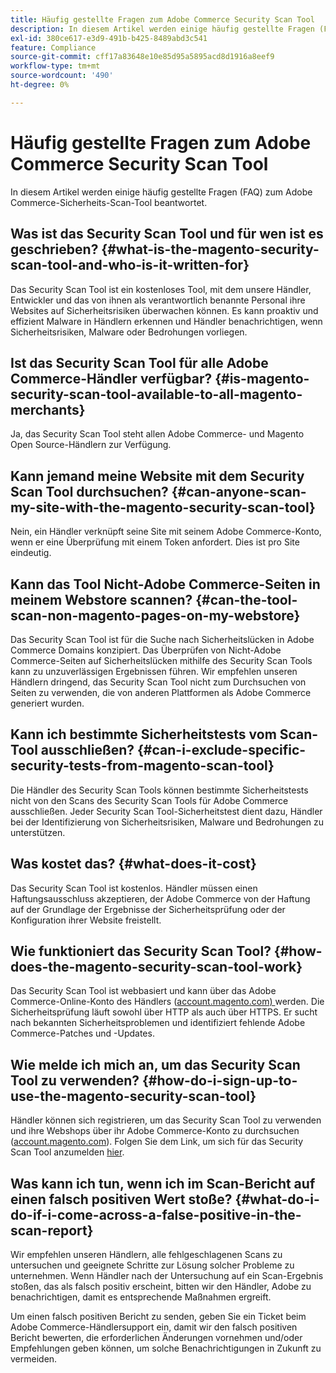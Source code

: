 ```yaml
---
title: Häufig gestellte Fragen zum Adobe Commerce Security Scan Tool
description: In diesem Artikel werden einige häufig gestellte Fragen (FAQ) zum Adobe Commerce-Sicherheits-Scan-Tool beantwortet.
exl-id: 380ce617-e3d9-491b-b425-8489abd3c541
feature: Compliance
source-git-commit: cff17a83648e10e85d95a5895acd8d1916a8eef9
workflow-type: tm+mt
source-wordcount: '490'
ht-degree: 0%

---
```


# Häufig gestellte Fragen zum Adobe Commerce Security Scan Tool

In diesem Artikel werden einige häufig gestellte Fragen (FAQ) zum Adobe Commerce-Sicherheits-Scan-Tool beantwortet.

## Was ist das Security Scan Tool und für wen ist es geschrieben? {#what-is-the-magento-security-scan-tool-and-who-is-it-written-for}

Das Security Scan Tool ist ein kostenloses Tool, mit dem unsere Händler, Entwickler und das von ihnen als verantwortlich benannte Personal ihre Websites auf Sicherheitsrisiken überwachen können. Es kann proaktiv und effizient Malware in Händlern erkennen und Händler benachrichtigen, wenn Sicherheitsrisiken, Malware oder Bedrohungen vorliegen.

## Ist das Security Scan Tool für alle Adobe Commerce-Händler verfügbar? {#is-magento-security-scan-tool-available-to-all-magento-merchants}

Ja, das Security Scan Tool steht allen Adobe Commerce- und Magento Open Source-Händlern zur Verfügung.

## Kann jemand meine Website mit dem Security Scan Tool durchsuchen? {#can-anyone-scan-my-site-with-the-magento-security-scan-tool}

Nein, ein Händler verknüpft seine Site mit seinem Adobe Commerce-Konto, wenn er eine Überprüfung mit einem Token anfordert. Dies ist pro Site eindeutig.

## Kann das Tool Nicht-Adobe Commerce-Seiten in meinem Webstore scannen? {#can-the-tool-scan-non-magento-pages-on-my-webstore}

Das Security Scan Tool ist für die Suche nach Sicherheitslücken in Adobe Commerce Domains konzipiert. Das Überprüfen von Nicht-Adobe Commerce-Seiten auf Sicherheitslücken mithilfe des Security Scan Tools kann zu unzuverlässigen Ergebnissen führen. Wir empfehlen unseren Händlern dringend, das Security Scan Tool nicht zum Durchsuchen von Seiten zu verwenden, die von anderen Plattformen als Adobe Commerce generiert wurden.

## Kann ich bestimmte Sicherheitstests vom Scan-Tool ausschließen? {#can-i-exclude-specific-security-tests-from-magento-scan-tool}

Die Händler des Security Scan Tools können bestimmte Sicherheitstests nicht von den Scans des Security Scan Tools für Adobe Commerce ausschließen. Jeder Security Scan Tool-Sicherheitstest dient dazu, Händler bei der Identifizierung von Sicherheitsrisiken, Malware und Bedrohungen zu unterstützen.

## Was kostet das? {#what-does-it-cost}

Das Security Scan Tool ist kostenlos. Händler müssen einen Haftungsausschluss akzeptieren, der Adobe Commerce von der Haftung auf der Grundlage der Ergebnisse der Sicherheitsprüfung oder der Konfiguration ihrer Website freistellt.

## Wie funktioniert das Security Scan Tool? {#how-does-the-magento-security-scan-tool-work}

Das Security Scan Tool ist webbasiert und kann über das Adobe Commerce-Online-Konto des Händlers ([account.magento.com) ](https://account.magento.com/) werden. Die Sicherheitsprüfung läuft sowohl über HTTP als auch über HTTPS. Er sucht nach bekannten Sicherheitsproblemen und identifiziert fehlende Adobe Commerce-Patches und -Updates.

## Wie melde ich mich an, um das Security Scan Tool zu verwenden? {#how-do-i-sign-up-to-use-the-magento-security-scan-tool}

Händler können sich registrieren, um das Security Scan Tool zu verwenden und ihre Webshops über ihr Adobe Commerce-Konto zu durchsuchen ([account.magento.com](https://account.magento.com)). Folgen Sie dem Link, um sich für das Security Scan Tool anzumelden [hier](https://account.magento.com/scanner/dashboard/?_ga=2.83981338.267715797.1615821601-2099431409.1611073686).

## Was kann ich tun, wenn ich im Scan-Bericht auf einen falsch positiven Wert stoße? {#what-do-i-do-if-i-come-across-a-false-positive-in-the-scan-report}

Wir empfehlen unseren Händlern, alle fehlgeschlagenen Scans zu untersuchen und geeignete Schritte zur Lösung solcher Probleme zu unternehmen. Wenn Händler nach der Untersuchung auf ein Scan-Ergebnis stoßen, das als falsch positiv erscheint, bitten wir den Händler, Adobe zu benachrichtigen, damit es entsprechende Maßnahmen ergreift.

Um einen falsch positiven Bericht zu senden, geben Sie ein Ticket beim Adobe Commerce-Händlersupport ein, damit wir den falsch positiven Bericht bewerten, die erforderlichen Änderungen vornehmen und/oder Empfehlungen geben können, um solche Benachrichtigungen in Zukunft zu vermeiden.
